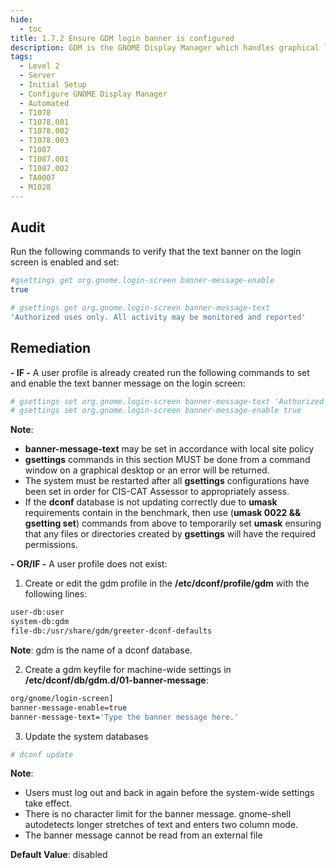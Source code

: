 ```yaml
---
hide:
  - toc
title: 1.7.2 Ensure GDM login banner is configured
description: GDM is the GNOME Display Manager which handles graphical login for GNOME based systems.
tags:
  - Level 2
  - Server
  - Initial Setup
  - Configure GNOME Display Manager
  - Automated
  - T1078
  - T1078.001
  - T1078.002
  - T1078.003
  - T1087
  - T1087.001
  - T1087.002
  - TA0007
  - M1028
---
```


## Audit
Run the following commands to verify that the text banner on the login screen is enabled and set:
```bash
#gsettings get org.gnome.login-screen banner-message-enable
true

# gsettings get org.gnome.login-screen banner-message-text
'Authorized uses only. All activity may be monitored and reported'
```

## Remediation
**- IF -** A user profile is already created run the following commands to set and enable the text banner message on the login screen:
```bash
# gsettings set org.gnome.login-screen banner-message-text 'Authorized uses only. All activity may be monitored and reported'
# gsettings set org.gnome.login-screen banner-message-enable true
```

**Note**:
- **banner-message-text** may be set in accordance with local site policy
- **gsettings** commands in this section MUST be done from a command window on a graphical desktop or an error will be returned.
- The system must be restarted after all **gsettings** configurations have been set in order for CIS-CAT Assessor to appropriately assess.
- If the **dconf** database is not updating correctly due to **umask** requirements contain in the benchmark, then use (**umask 0022 && gsetting set**) commands from above to temporarily set **umask** ensuring that any files or directories created by **gsettings** will have the required permissions.

**- OR/IF -** A user profile does not exist:
1. Create or edit the gdm profile in the **/etc/dconf/profile/gdm** with the following lines:
```bash
user-db:user
system-db:gdm
file-db:/usr/share/gdm/greeter-dconf-defaults
```
**Note**: gdm is the name of a dconf database.

2. Create a gdm keyfile for machine-wide settings in **/etc/dconf/db/gdm.d/01-banner-message**:
```bash
org/gnome/login-screen]
banner-message-enable=true
banner-message-text='Type the banner message here.'
```

3. Update the system databases
```bash
# dconf update
```
**Note**:
- Users must log out and back in again before the system-wide settings take effect.
- There is no character limit for the banner message. gnome-shell autodetects longer stretches of text and enters two column mode.
- The banner message cannot be read from an external file

**Default Value**:
disabled
